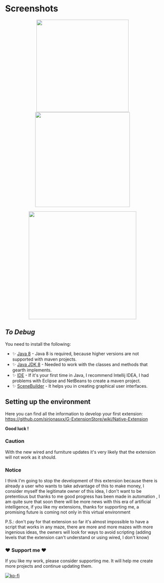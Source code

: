 # Screenshots
<p align="center">
   <img src="https://user-images.githubusercontent.com/22751572/174315662-de683f9c-8dbc-4230-9950-1e147423ad6f.png" width="300">
   <img src="https://user-images.githubusercontent.com/22751572/174315680-040ac210-bc0f-4c27-803b-8c3edfda0e3b.png" width="308">
<p>
<p align="center">
   <img src="https://user-images.githubusercontent.com/22751572/174315684-7f04bf9f-1f0a-455f-a4ba-120b2c23673b.png" width="350">
<p>

## _To Debug_

You need to install the following:

- ✨ [Java 8] - Java 8 is required, because higher versions are not supported with maven projects.
- ✨ [Java JDK 8] - Needed to work with the classes and methods that gearth implements.
- ✨ [IDE] - If it's your first time in Java, I recommend Intellij IDEA,
I had problems with Eclipse and NetBeans to create a maven project.
- ✨ [SceneBuilder] - It helps you in creating graphical user interfaces.

## Setting up the environment

Here you can find all the information to develop your first extension: https://github.com/sirjonasxx/G-ExtensionStore/wiki/Native-Extension

**Good luck !**

[//]: # (These are reference links used in the body of this note and get stripped out when the markdown processor does its job. There is no need to format nicely because it shouldn't be seen. Thanks SO - http://stackoverflow.com/questions/4823468/store-comments-in-markdown-syntax)

   [SceneBuilder]: <https://gluonhq.com/products/scene-builder/>
   [git-repo-url]: <https://github.com/joemccann/dillinger.git>
   [IDE]: <https://www.jetbrains.com/es-es/idea/download/#section=windows>
   [Java 8]: <https://www.java.com/es/download/ie_manual.jsp>
   [Java JDK 8]: <https://www.oracle.com/co/java/technologies/javase/javase8-archive-downloads.html>

### Caution
With the new wired and furniture updates it's very likely that the extension will not work as it should.

### Notice
I think I'm going to stop the development of this extension because there is already a user who wants to take advantage of this to make money, I consider myself the legitimate owner of this idea, I don't want to be pretentious but thanks to me good progress has been made in automation , I am quite sure that soon there will be more news with this era of artificial intelligence, if you like my extensions, thanks for supporting me, a promising future is coming not only in this virtual environment

P.S.: don't pay for that extension so far it's almost impossible to have a script that works in any maze, there are more and more mazes with more ingenious ideas, the owners will look for ways to avoid scripting (adding levels that the extension can't understand or using wired, I don't know)

### ❤️ Support me ❤️
If you like my work, please consider supporting me. It will help me create more projects and continue updating them.

[![ko-fi](https://www.ko-fi.com/img/githubbutton_sm.svg)](https://www.buymeacoffee.com/julianty)